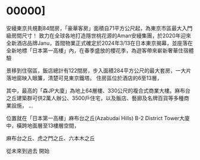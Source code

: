 # 00000]
安縵東京共規劃84間房，「豪華客房」面積自71平方公尺起，為東京市區最大入門級房間尺寸！
致力在全球各地打造隱世桃花源的Aman安縵集團，於2020年迎來全新酒店品牌Janu，首間物業正式確定於2024年3/13在日本東京揭幕，並座落在全新地標「日本第一高樓」內，在春季盛放的櫻花季，為遊客帶來嶄新奢華住宿體驗

景移到住宿區，飯店總計有122間房，步入面積284平方公尺的最大套房，一大片落地窗映入眼簾，清楚可見東京鐵塔。
 住房區位於酒店的6至13層，


  其中，最高的「森JP大廈」為地上64層樓、330公尺的複合式商業大樓。麻布台之丘建築群可供2萬人辦公、3500戶住宅，以及飯店、藝廊及名牌百貨等多種商業設施， ...

  位置就在「日本第一高樓」麻布台之丘(Azabudai Hills) B-2 District Tower大廈中，橫跨地面層至13樓層空間，

  麻布台之丘、虎之門之丘、六本木之丘


從未來到過去
開始
